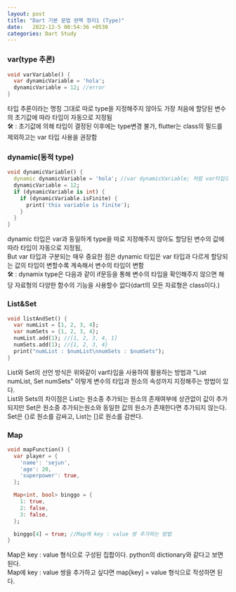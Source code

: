 ```yaml
---
layout: post
title: "Dart 기본 문법 완벽 정리1 (Type)"
date:   2022-12-5 00:54:36 +0530
categories: Dart Study
---
```

### var(type 추론)
```dart
void varVariable() {
  var dynamicVariable = 'hola';
  dynamicVariable = 12; //error
}
```
타입 추론이라는 명칭 그대로 따로 type을 지정해주지 않아도 가장 처음에 할당된 변수의 초기값에 따라 타입이 자동으로 지정됨<br> 
🛠 : 초기값에 의해 타입이 결정된 이후에는 type변경 불가, flutter는 class의 필드를 제외하고는 var 타입 사용을 권장함

### dynamic(동적 type)
```dart
void dynamicVariable() {
  dynamic dynamicVariable = 'hola'; //var dynamicVariable; 처럼 var타입으로 변수를 선언할때 초기화를 하지 않아도 타입이 dynamic으로 지정된다.
  dynamicVariable = 12;
  if (dynamicVariable is int) {
    if (dynamicVariable.isFinite) {
      print('this variable is finite');
    }
  }
}
```
dynamic 타입은 var과 동일하게 type을 따로 지정해주지 않아도 할당된 변수의 값에 따라 타입이 자동으로 지정됨, <br>
But var 타입과 구분되는 매우 중요한 점은 dynamic 타입은 var 타입과 다르게 할당되는 값의 타입이 변할수록 계속해서 변수의 타입이 변함<br>
🛠 : dynamix type은 다음과 같이 if문등을 통해 변수의 타입을 확인해주지 않으면 해당 자료형의 다양한 함수의 기능을 사용할수 없다(dart의 모든 자료형은 class이다.)

### List&Set
```dart
void listAndSet() {
  var numList = [1, 2, 3, 4];
  var numSets = {1, 2, 3, 4};
  numList.add(1); //[1, 2, 3, 4, 1]
  numSets.add(1); //{1, 2, 3, 4}
  print("numList : $numList\nnumSets : $numSets");
}
```
List와 Set의 선언 방식은 위와같이 var타입을 사용하여 활용하는 방법과 "List<int> numList, Set<int> numSets" 이렇게 변수의 타입과 원소의 속성까지 지정해주는 방법이 있다.<br> 
List와 Sets의 차이점은 List는 원소중 추가되는 원소의 존재여부에 상관없이 값이 추가 되지만 Set은 원소중 추가되는원소와 동일한 값의 원소가 존재한다면 추가되지 않는다.<br>
Set은 {}로 원소를 감싸고, List는 []로 원소를 감싼다.

### Map
```dart
void mapFunction() {
  var player = {
    'name': 'sejun',
    'age': 20,
    'superpower': true,
  };

  Map<int, bool> binggo = {
    1: true,
    2: false,
    3: false,
  };

  binggo[4] = true; //Map에 key : value 쌍 추가하는 방법
}
```
Map은 key : value 형식으로 구성된 집합이다. python의 dictionary와 같다고 보면 된다.<br>
Map에 key : value 쌍을 추가하고 싶다면 map[key] = value 형식으로 작성하면 된다.